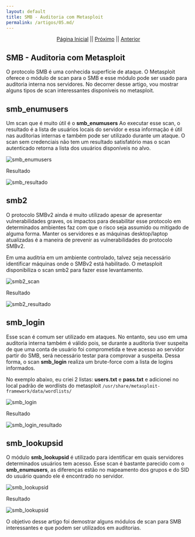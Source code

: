 ```yaml
---
layout: default
title: SMB - Auditoria com Metasploit
permalink: /artigos/05.md/
---
```

  
  
<p align="center">
 <a href="https://carineconstantino.github.io/cybersecurity/">Página Inicial</a>
 || 
 <a href="https://carineconstantino.github.io/cybersecurity/">Próximo</a>  
 || 
 <a href="https://carineconstantino.github.io/cybersecurity/artigos/04.md">Anterior</a>   
</p>

## SMB - Auditoria com Metasploit

O protocolo SMB é uma conhecida superfície de ataque. O Metasploit oferece o módulo de scan para o SMB e esse módulo pode ser usado para auditoria interna nos servidores. No decorrer desse artigo, vou mostrar alguns tipos de scan interessantes disponíveis no metasploit. 

## smb_enumusers

Um scan que é muito útil é o **smb_enumusers** Ao executar esse scan, o resultado é a lista de usuários locais do servidor e essa informação é útil nas auditorias internas e também pode ser utilizado durante um ataque. O scan sem credenciais não tem um resultado satisfatório mas o scan autenticado retorna a lista dos usuários disponíveis no alvo. 

![smb_enumusers](https://carineconstantino.github.io/cybersecurity/artigos/imagens/smb_enumusuarios.png)

Resultado

![smb_resultado](https://carineconstantino.github.io/cybersecurity/artigos/imagens/smb_resultado.png)

## smb2

O protocolo SMBv2 ainda é muito utilizado apesar de apresentar vulnerabilidades graves, os impactos para desabilitar esse protocolo em determinados ambientes faz com que o risco seja assumido ou mitigado de alguma forma. Manter os servidores e as máquinas desktop/laptop atualizadas é a maneira de prevenir as vulnerabilidades do protocolo SMBv2.

Em uma auditria em um ambiente controlado, talvez seja necessário identificar máquinas onde o SMBv2 está habilitado. O metasploit disponibiliza o scan smb2 para fazer esse levantamento. 

![smb2_scan](https://carineconstantino.github.io/cybersecurity/artigos/imagens/smb2_scan.png)

Resultado

![smb2_resultado](https://carineconstantino.github.io/cybersecurity/artigos/imagens/smb2_resultado.png)

## smb_login

Esse scan é comum ser utilizado em ataques. No entanto, seu uso em uma auditoria interna também é válido pois, se durante a auditoria tiver suspeita de que uma conta de usuário foi comprometida e teve acesso ao servidor partir do SMB, será necessário testar para comprovar a suspeita. Dessa forma, o scan **smb_login** realiza um brute-force com a lista de logins informados.

No exemplo abaixo, eu criei 2 listas: **users.txt** e **pass.txt** e adicionei no local padrão de wordlists do metasploit ```/usr/share/metasploit-framework/data/wordlists/```

![smb_login](https://carineconstantino.github.io/cybersecurity/artigos/imagens/smb_login.png)

Resultado

![smb_login_resultado](https://carineconstantino.github.io/cybersecurity/artigos/imagens/smb_login_resultado.png)

## smb_lookupsid

O módulo **smb_lookupsid** é utilizado para identificar em quais servidores determinados usuários tem acesso. Esse scan é bastante parecido com o **smb_enumusers**, as diferenças estão no mapeamento dos grupos e do SID do usuário quando ele é encontrado no servidor. 

![smb_lookupsid](https://carineconstantino.github.io/cybersecurity/artigos/imagens/smb_lookupsid.png)

Resultado

![smb_lookupsid](https://carineconstantino.github.io/cybersecurity/artigos/imagens/smb_lookupsid_resultado.png)


O objetivo desse artigo foi demostrar alguns módulos de scan para SMB interessantes e que podem ser utilizados em auditorias. 







